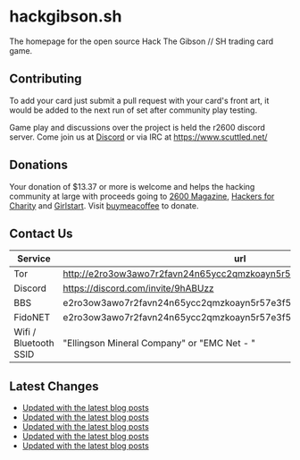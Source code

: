 # hackgibson.sh
The homepage for the open source Hack The Gibson // SH trading card game.


## Contributing

To add your card just submit a pull request with your card's front art, it would be added to the next run of set after community play testing.

Game play and discussions over the project is held the r2600 discord server. Come join us at [Discord](https://discord.com/invite/9hABUzz) or via IRC at https://www.scuttled.net/


## Donations

Your donation of $13.37 or more is welcome and helps the hacking community at large with proceeds going to [2600 Magazine](https://2600.com/), [Hackers for Charity](https://hackersforcharity.org) and [Girlstart](https://girlstart.org).  Visit [buymeacoffee](https://www.buymeacoffee.com/hackgibson.sh) to donate.


## Contact Us

Service | url
-|-
Tor | http://e2ro3ow3awo7r2favn24n65ycc2qmzkoayn5r57e3f56nvjwdcgg32ad.onion
Discord | https://discord.com/invite/9hABUzz
BBS | e2ro3ow3awo7r2favn24n65ycc2qmzkoayn5r57e3f56nvjwdcgg32ad.onion:23
FidoNET | e2ro3ow3awo7r2favn24n65ycc2qmzkoayn5r57e3f56nvjwdcgg32ad.onion:24554
Wifi / Bluetooth SSID | "Ellingson Mineral Company" or "EMC Net - <fidonet address>"

## Latest Changes
<!-- BLOG-POST-LIST:START -->
- [Updated with the latest blog posts](https://github.com/DFW2600/hackgibson.sh/commit/6b20a89bc0d2fdbff9a99732d414dd11b8c48868)
- [Updated with the latest blog posts](https://github.com/DFW2600/hackgibson.sh/commit/6b41738b5bc507cd3c8f6348d90581f5684048d9)
- [Updated with the latest blog posts](https://github.com/DFW2600/hackgibson.sh/commit/4a80edcb2bdbefdf9174603b612a93bb28ee90f7)
- [Updated with the latest blog posts](https://github.com/DFW2600/hackgibson.sh/commit/7710ad38d32eeae311164096cce5b20155a6e927)
- [Updated with the latest blog posts](https://github.com/DFW2600/hackgibson.sh/commit/ecb2c3ea3817fe8fc6e049ec28c0c2f407fa2dec)
<!-- BLOG-POST-LIST:END -->
